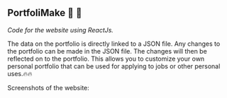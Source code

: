 ## PortfoliMake 🧾 🚀

*Code for the website using ReactJs.*

The data on the portfolio is directly linked to a JSON file. Any changes to the portfolio can be made in the JSON file. The changes will then be reflected on to the portfolio. This allows you to customize your own personal portfolio that can be used for applying to jobs or other personal uses.🔥🔥

Screenshots of the website:
